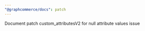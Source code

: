 ```yaml
---
"@graphcommerce/docs": patch
---
```


Document patch custom_attributesV2 for null attribute values issue
